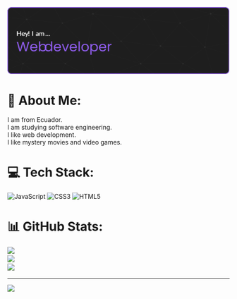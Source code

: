 ![Header](./github-header-image.png)

# 💫 About Me:
I am from Ecuador. <br>I am studying software engineering.<br>I like web development.<br>I like mystery movies and video games.


# 💻 Tech Stack:
![JavaScript](https://img.shields.io/badge/javascript-%23323330.svg?style=for-the-badge&logo=javascript&logoColor=%23F7DF1E) ![CSS3](https://img.shields.io/badge/css3-%231572B6.svg?style=for-the-badge&logo=css3&logoColor=white) ![HTML5](https://img.shields.io/badge/html5-%23E34F26.svg?style=for-the-badge&logo=html5&logoColor=white)
# 📊 GitHub Stats:
![](https://github-readme-stats.vercel.app/api?username=diegozam-dev&theme=dark&hide_border=true&include_all_commits=false&count_private=false)<br/>
![](https://github-readme-streak-stats.herokuapp.com/?user=diegozam-dev&theme=dark&hide_border=true)<br/>
![](https://github-readme-stats.vercel.app/api/top-langs/?username=diegozam-dev&theme=dark&hide_border=true&include_all_commits=false&count_private=false&layout=compact)

---
[![](https://visitcount.itsvg.in/api?id=diegozam-dev&icon=5&color=0)](https://visitcount.itsvg.in)

<!-- Proudly created with GPRM ( https://gprm.itsvg.in ) -->
